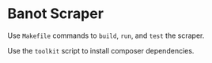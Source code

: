 # Banot Scraper

Use `Makefile` commands to `build`, `run`, and `test` the scraper.

Use the `toolkit` script to install composer dependencies.
